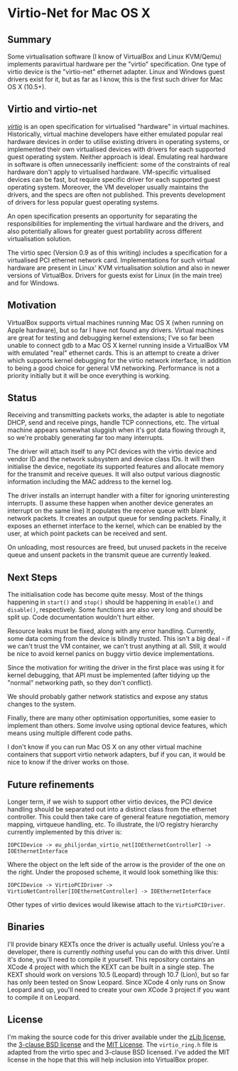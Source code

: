 # Virtio-Net for Mac OS X

## Summary

Some virtualisation software (I know of VirtualBox and Linux KVM/Qemu) implements
paravirtual hardware per the "virtio" specification. One type of virtio device
is the "virtio-net" ethernet adapter. Linux and Windows guest drivers exist for
it, but as far as I know, this is the first such driver for Mac OS X (10.5+).

## Virtio and virtio-net

[*virtio*][virtio] is an open specification for virtualised "hardware" in
virtual machines. Historically, virtual machine developers have either emulated
popular real hardware devices in order to utilise existing drivers in operating
systems, or implemented their own virtualised devices with drivers for each
supported guest operating system. Neither approach is ideal. Emulating
real hardware in software is often unnecessarily inefficient: some of the
constraints of real hardware don't apply to virtualised hardware. VM-specific
virtualised devices can be fast, but require specific driver for each supported
guest operating system. Moreover, the VM developer usually maintains the drivers,
and the specs are often not published. This prevents development of drivers for
less popular guest operating systems.

An open specification presents an
opportunity for separating the responsibilities for implementing the virtual
hardware and the drivers, and also potentially allows for greater guest
portability across different virtualisation solution.

The virtio spec (Version 0.9 as of this writing) includes a specification for a
virtualised PCI ethernet network card. Implementations for such virtual hardware
are present in Linux' KVM virtualisation solution and also in newer versions of
VirtualBox. Drivers for guests exist for Linux (in the main tree) and for
Windows.

## Motivation

VirtualBox supports virtual machines running Mac OS X (when running
on Apple hardware), but so far I have not found any drivers. Virtual machines
are great for testing and debugging kernel extensions; I've so far been unable
to connect gdb to a Mac OS X kernel running inside a VirtualBox VM with
emulated "real" ethernet cards. This is an attempt to create a driver which
supports kernel debugging for the virtio network interface, in addition to
being a good choice for general VM networking. Performance is not a priority
initially but it will be once everything is working.

## Status

Receiving and transmitting packets works, the adapter is able to negotiate DHCP,
send and receive pings, handle TCP connections, etc. The virtual machine appears
somewhat sluggish when it's got data flowing through it, so we're probably
generating far too many interrupts.

The driver will attach
itself to any PCI devices with the virtio device and vendor ID and the network
subsystem and device class IDs. It will then initialise the device, negotiate its
supported features and allocate memory for the transmit and receive queues. It
will also output various diagnostic information including the MAC address to the
kernel log.

The driver installs an interrupt handler with a filter for ignoring uninteresting
interrupts. (I assume these happen when another device generates an interrupt on
the same line) It populates the receive queue with blank network packets. It
creates an output queue for sending packets. Finally,
it exposes an ethernet interface to the kernel, which can be enabled by the user,
at which point packets can be received and sent.

On unloading, most resources are freed, but unused packets in the receive queue
and unsent packets in the transmit queue are currently leaked.

## Next Steps

The initialisation code has become quite messy. Most of the things happening in
`start()`
and `stop()` should be happening in `enable()` and `disable()`, respectively.
Some functions are also very long and should be split up. Code documentation
wouldn't hurt either.

Resource leaks must be fixed, along with any error handling. Currently, some
data coming from the device is blindly trusted. This isn't a big deal - if
we can't trust the VM container, we can't trust anything at all. Still, it would
be nice to avoid kernel panics on buggy virtio device implementations.

Since the motivation for writing the driver in the first place was using it for
kernel debugging, that API must be implemented (after tidying up the "normal"
networking path, so they don't conflict).

We should probably gather network statistics and expose any status changes to
the system.

Finally, there are many other optimisation opportunities, some easier to
implement than others. Some involve using optional device features, which means
using multiple different code paths.

I don't know if you can run Mac OS X on any other virtual machine containers
that support virtio network adapters, buf if you can, it would be nice to know
if the driver works on those.

## Future refinements

Longer term, if we wish to support other virtio devices, the PCI device handling
should be separated out into a distinct class from the ethernet controller. This
could then take care of general feature negotiation, memory mapping, virtqueue
handling, etc. To illustrate, the I/O registry hierarchy currently implemented
by this driver is:

    IOPCIDevice -> eu_philjordan_virtio_net[IOEthernetController] -> IOEthernetInterface

Where the object on the left side of the arrow is the provider of the one on the
right. Under the proposed scheme, it would look something like this:

    IOPCIDevice -> VirtioPCIDriver -> VirtioNetController[IOEthernetController] -> IOEthernetInterface

Other types of virtio devices would likewise attach to the `VirtioPCIDriver`.

## Binaries

I'll provide binary KEXTs once the driver is actually useful. Unless you're a
developer, there is currently *nothing* useful you can do with this driver.
Until it's done, you'll need to compile it yourself. This repository contains
an XCode 4 project with which the KEXT can be built in a single step. The KEXT
should work on versions 10.5 (Leopard) through 10.7 (Lion), but so far has only
been tested on Snow Leopard. Since XCode 4 only runs on Snow Leopard and up,
you'll need to create your own XCode 3 project if you want to compile it on
Leopard.

## License

I'm making the source code for this driver available under the [zLib license][zlib],
the [3-clause BSD license][bsd3] and the [MIT License][mit]. The `virtio_ring.h`
file is adapted from the virtio spec and 3-clause BSD licensed. I've added the
MIT license in the hope that this will help inclusion into VirtualBox proper.

[virtio]: http://ozlabs.org/~rusty/virtio-spec/

[bsd3]: http://www.opensource.org/licenses/BSD-3-Clause

[zlib]: http://www.opensource.org/licenses/zLib

[mit]: http://www.opensource.org/licenses/MIT
